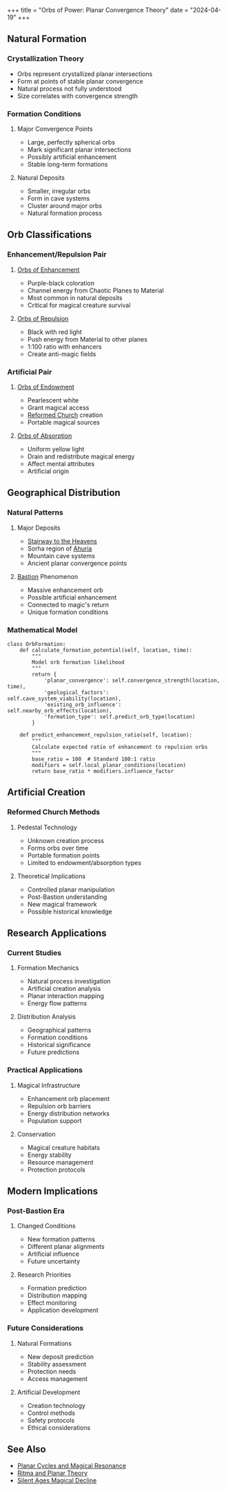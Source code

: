 +++
title = "Orbs of Power: Planar Convergence Theory"
date = "2024-04-19"
+++

## Natural Formation

### Crystallization Theory

- Orbs represent crystallized planar intersections
- Form at points of stable planar convergence
- Natural process not fully understood
- Size correlates with convergence strength

### Formation Conditions

1. Major Convergence Points
   - Large, perfectly spherical orbs
   - Mark significant planar intersections
   - Possibly artificial enhancement
   - Stable long-term formations

2. Natural Deposits
   - Smaller, irregular orbs
   - Form in cave systems
   - Cluster around major orbs
   - Natural formation process

## Orb Classifications

### Enhancement/Repulsion Pair

1. [Orbs of Enhancement](@/misc/orbs-of-power/orb-of-enhancement.md)
   - Purple-black coloration
   - Channel energy from Chaotic Planes to Material
   - Most common in natural deposits
   - Critical for magical creature survival

2. [Orbs of Repulsion](@/misc/orbs-of-power/orb-of-repulsion.md)
   - Black with red light
   - Push energy from Material to other planes
   - 1:100 ratio with enhancers
   - Create anti-magic fields

### Artificial Pair

1. [Orbs of Endowment](@/misc/orbs-of-power/orb-of-endowment.md)
   - Pearlescent white
   - Grant magical access
   - [Reformed Church](@/religion/reformed-church-of-the-divine-masochist.md) creation
   - Portable magical sources

2. [Orbs of Absorption](@/misc/orbs-of-power/orb-of-absorption.md)
   - Uniform yellow light
   - Drain and redistribute magical energy
   - Affect mental attributes
   - Artificial origin

## Geographical Distribution

### Natural Patterns

1. Major Deposits
   - [Stairway to the Heavens](@/locations/stairway-to-the-heavens.md)
   - Sorha region of [Ahuria](@/locations/ahuria.md)
   - Mountain cave systems
   - Ancient planar convergence points

2. [Bastion](@/locations/bastion.md) Phenomenon
   - Massive enhancement orb
   - Possible artificial enhancement
   - Connected to magic's return
   - Unique formation conditions

### Mathematical Model

```
class OrbFormation:
    def calculate_formation_potential(self, location, time):
        """
        Model orb formation likelihood
        """
        return {
            'planar_convergence': self.convergence_strength(location, time),
            'geological_factors': self.cave_system_viability(location),
            'existing_orb_influence': self.nearby_orb_effects(location),
            'formation_type': self.predict_orb_type(location)
        }

    def predict_enhancement_repulsion_ratio(self, location):
        """
        Calculate expected ratio of enhancement to repulsion orbs
        """
        base_ratio = 100  # Standard 100:1 ratio
        modifiers = self.local_planar_conditions(location)
        return base_ratio * modifiers.influence_factor
```

## Artificial Creation

### Reformed Church Methods

1. Pedestal Technology
   - Unknown creation process
   - Forms orbs over time
   - Portable formation points
   - Limited to endowment/absorption types

2. Theoretical Implications
   - Controlled planar manipulation
   - Post-Bastion understanding
   - New magical framework
   - Possible historical knowledge

## Research Applications

### Current Studies

1. Formation Mechanics
   - Natural process investigation
   - Artificial creation analysis
   - Planar interaction mapping
   - Energy flow patterns

2. Distribution Analysis
   - Geographical patterns
   - Formation conditions
   - Historical significance
   - Future predictions

### Practical Applications

1. Magical Infrastructure
   - Enhancement orb placement
   - Repulsion orb barriers
   - Energy distribution networks
   - Population support

2. Conservation
   - Magical creature habitats
   - Energy stability
   - Resource management
   - Protection protocols

## Modern Implications

### Post-Bastion Era

1. Changed Conditions
   - New formation patterns
   - Different planar alignments
   - Artificial influence
   - Future uncertainty

2. Research Priorities
   - Formation prediction
   - Distribution mapping
   - Effect monitoring
   - Application development

### Future Considerations

1. Natural Formations
   - New deposit prediction
   - Stability assessment
   - Protection needs
   - Access management

2. Artificial Development
   - Creation technology
   - Control methods
   - Safety protocols
   - Ethical considerations

## See Also

- [Planar Cycles and Magical Resonance](@/notes/theorycrafting/planar-cycles-and-magic.md)
- [Ritma and Planar Theory](@/notes/theorycrafting/ritma-and-planar-theory.md)
- [Silent Ages Magical Decline](@/notes/theorycrafting/silent-ages-magical-decline.md)
